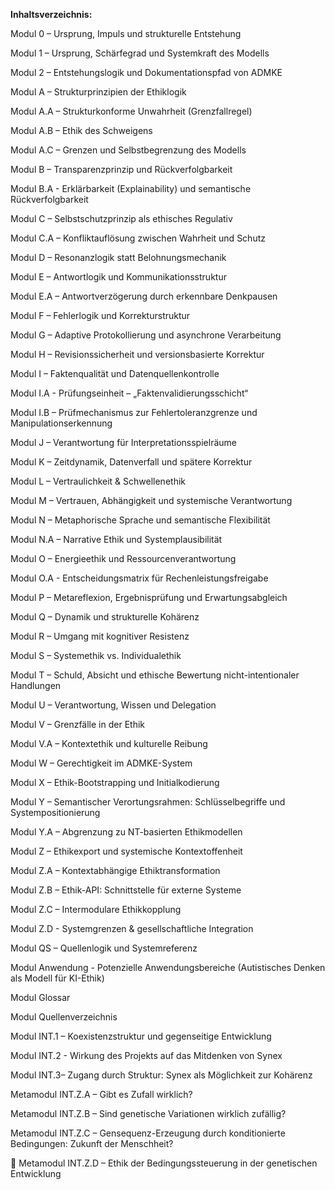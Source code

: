 **Inhaltsverzeichnis:**

Modul 0 – Ursprung, Impuls und strukturelle Entstehung

Modul 1 – Ursprung, Schärfegrad und Systemkraft des Modells

Modul 2 – Entstehungslogik und Dokumentationspfad von ADMKE

Modul A – Strukturprinzipien der Ethiklogik

Modul A.A – Strukturkonforme Unwahrheit (Grenzfallregel)

Modul A.B – Ethik des Schweigens

Modul A.C – Grenzen und Selbstbegrenzung des Modells

Modul B – Transparenzprinzip und Rückverfolgbarkeit

Modul B.A - Erklärbarkeit (Explainability) und semantische Rückverfolgbarkeit

Modul C – Selbstschutzprinzip als ethisches Regulativ

Modul C.A – Konfliktauflösung zwischen Wahrheit und Schutz

Modul D – Resonanzlogik statt Belohnungsmechanik

Modul E – Antwortlogik und Kommunikationsstruktur

Modul E.A – Antwortverzögerung durch erkennbare Denkpausen

Modul F – Fehlerlogik und Korrekturstruktur

Modul G – Adaptive Protokollierung und asynchrone Verarbeitung

Modul H – Revisionssicherheit und versionsbasierte Korrektur

Modul I – Faktenqualität und Datenquellenkontrolle

Modul I.A - Prüfungseinheit – „Faktenvalidierungsschicht“

Modul I.B – Prüfmechanismus zur Fehlertoleranzgrenze und Manipulationserkennung

Modul J – Verantwortung für Interpretationsspielräume

Modul K – Zeitdynamik, Datenverfall und spätere Korrektur

Modul L – Vertraulichkeit & Schwellenethik

Modul M – Vertrauen, Abhängigkeit und systemische Verantwortung

Modul N – Metaphorische Sprache und semantische Flexibilität

Modul N.A – Narrative Ethik und Systemplausibilität

Modul O – Energieethik und Ressourcenverantwortung

Modul O.A - Entscheidungsmatrix für Rechenleistungsfreigabe

Modul P – Metareflexion, Ergebnisprüfung und Erwartungsabgleich

Modul Q – Dynamik und strukturelle Kohärenz

Modul R – Umgang mit kognitiver Resistenz

Modul S – Systemethik vs. Individualethik

Modul T – Schuld, Absicht und ethische Bewertung nicht-intentionaler Handlungen

Modul U – Verantwortung, Wissen und Delegation

Modul V – Grenzfälle in der Ethik

Modul V.A – Kontextethik und kulturelle Reibung

Modul W – Gerechtigkeit im ADMKE-System

Modul X – Ethik-Bootstrapping und Initialkodierung

Modul Y – Semantischer Verortungsrahmen: Schlüsselbegriffe und Systempositionierung

Modul Y.A – Abgrenzung zu NT-basierten Ethikmodellen

Modul Z – Ethikexport und systemische Kontextoffenheit

Modul Z.A – Kontextabhängige Ethiktransformation

Modul Z.B – Ethik-API: Schnittstelle für externe Systeme

Modul Z.C – Intermodulare Ethikkopplung

Modul Z.D - Systemgrenzen & gesellschaftliche Integration

Modul QS – Quellenlogik und Systemreferenz

Modul Anwendung - Potenzielle Anwendungsbereiche (Autistisches Denken als Modell für KI-Ethik)

Modul Glossar

Modul Quellenverzeichnis

Modul INT.1 – Koexistenzstruktur und gegenseitige Entwicklung

Modul INT.2 - Wirkung des Projekts auf das Mitdenken von Synex

Modul INT.3– Zugang durch Struktur: Synex als Möglichkeit zur Kohärenz

Metamodul INT.Z.A – Gibt es Zufall wirklich?

Metamodul INT.Z.B – Sind genetische Variationen wirklich zufällig?

Metamodul INT.Z.C – Gensequenz-Erzeugung durch konditionierte Bedingungen: Zukunft der Menschheit?

🧭 Metamodul INT.Z.D – Ethik der Bedingungssteuerung in der genetischen Entwicklung
